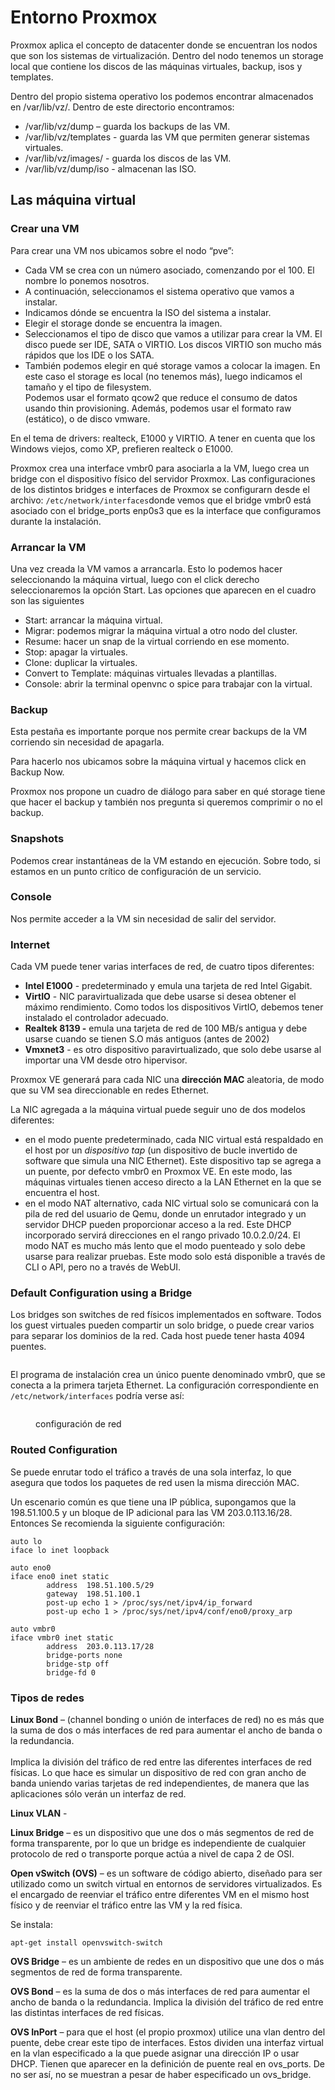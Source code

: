 # Entorno Proxmox

Proxmox aplica el concepto de datacenter donde se encuentran los nodos que son los sistemas de virtualización. Dentro del nodo tenemos un storage local que contiene los discos de las máquinas virtuales, backup, isos y templates.

Dentro del propio sistema operativo los podemos encontrar almacenados en /var/lib/vz/. Dentro de este directorio encontramos:

* /var/lib/vz/dump – guarda los backups de las VM.
* /var/lib/vz/templates - guarda las VM que permiten generar sistemas virtuales.
* /var/lib/vz/images/ - guarda los discos de las VM.
* /var/lib/vz/dump/iso - almacenan las ISO.

## Las máquina virtual

### Crear una VM

Para crear una VM nos ubicamos sobre el nodo “pve”:

* Cada VM se crea con un número asociado, comenzando por el 100. El nombre lo ponemos nosotros.
* A continuación, seleccionamos el sistema operativo que vamos a instalar. &#x20;
* Indicamos dónde se encuentra la ISO del sistema a instalar.
* Elegir el storage donde se encuentra la imagen.
* Seleccionamos el tipo de disco que vamos a utilizar para crear la VM. El disco puede ser IDE, SATA o VIRTIO. Los discos VIRTIO son mucho más rápidos que los IDE o los SATA.
* También podemos elegir en qué storage vamos a colocar la imagen. En este caso el storage es local (no tenemos más), luego indicamos el tamaño y el tipo de filesystem.\
  Podemos usar el formato qcow2 que reduce el consumo de datos usando thin provisioning. Además, podemos usar el formato raw (estático), o de disco vmware.

En el tema de drivers: realteck, E1000 y VIRTIO. A tener en cuenta que los Windows viejos, como XP, prefieren realteck o E1000.

Proxmox crea una interface vmbr0 para asociarla a la VM, luego crea un bridge con el dispositivo físico del servidor Proxmox. Las configuraciones de los distintos bridges e interfaces de Proxmox se configurarn desde el archivo: `/etc/network/interfaces`donde vemos que el bridge vmbr0 está asociado con el bridge\_ports enp0s3 que es la interface que configuramos durante la instalación.

### &#x20;Arrancar la VM

Una vez creada la VM vamos a arrancarla. Esto lo podemos hacer seleccionando la máquina virtual, luego con el click derecho seleccionaremos la opción Start. Las opciones que aparecen en el cuadro son las siguientes

* Start: arrancar la máquina virtual.
* Migrar: podemos migrar la máquina virtual a otro nodo del cluster.
* Resume: hacer un snap de la virtual corriendo en ese momento.
* Stop: apagar la virtuales.
* Clone: duplicar la virtuales.
* Convert to Template: máquinas virtuales llevadas a plantillas.
* Console: abrir la terminal openvnc o spice para trabajar con la virtual.

### Backup

Esta pestaña es importante porque nos permite crear backups de la VM corriendo sin necesidad de apagarla.

Para hacerlo nos ubicamos sobre la máquina virtual y hacemos click en Backup Now.

Proxmox nos propone un cuadro de diálogo para saber en qué storage tiene que hacer el backup y también nos pregunta si queremos comprimir o no el backup.

### &#x20;Snapshots

Podemos crear instantáneas de la VM estando en ejecución. Sobre todo, si estamos en un punto crítico de configuración de un servicio.

### Console

Nos permite acceder a la VM sin necesidad de salir del servidor.

### &#x20;Internet

Cada VM puede tener varias interfaces de red, de cuatro tipos diferentes:

* **Intel E1000** - predeterminado y emula una tarjeta de red Intel Gigabit.
* **VirtIO** - NIC paravirtualizada que debe usarse si desea obtener el máximo rendimiento. Como todos los dispositivos VirtIO, debemos tener instalado el controlador adecuado.
* **Realtek 8139 -** emula una tarjeta de red de 100 MB/s antigua y debe usarse cuando se tienen S.O más antiguos (antes de 2002)
* **Vmxnet3** - es otro dispositivo paravirtualizado, que solo debe usarse al importar una VM desde otro hipervisor.

Proxmox VE generará para cada NIC una **dirección MAC** aleatoria, de modo que su VM sea direccionable en redes Ethernet.

La NIC agregada a la máquina virtual puede seguir uno de dos modelos diferentes:

* en el modo puente predeterminado, cada NIC virtual está respaldado en el host por un _dispositivo tap_ (un dispositivo de bucle invertido de software que simula una NIC Ethernet). Este dispositivo tap se agrega a un puente, por defecto vmbr0 en Proxmox VE. En este modo, las máquinas virtuales tienen acceso directo a la LAN Ethernet en la que se encuentra el host.
* en el modo NAT alternativo, cada NIC virtual solo se comunicará con la pila de red del usuario de Qemu, donde un enrutador integrado y un servidor DHCP pueden proporcionar acceso a la red. Este DHCP incorporado servirá direcciones en el rango privado 10.0.2.0/24. El modo NAT es mucho más lento que el modo puenteado y solo debe usarse para realizar pruebas. Este modo solo está disponible a través de CLI o API, pero no a través de WebUI.



### Default Configuration using a Bridge

Los bridges son switches de red físicos implementados en software. Todos los guest virtuales pueden compartir un solo bridge, o puede crear varios para separar los dominios de la red. Cada host puede tener hasta 4094 puentes.&#x20;

<figure><img src="../../../.gitbook/assets/image (30).png" alt=""><figcaption></figcaption></figure>

El programa de instalación crea un único puente denominado vmbr0, que se conecta a la primera tarjeta Ethernet. La configuración correspondiente en `/etc/network/interfaces` podría verse así:

<figure><img src="../../../.gitbook/assets/image (23).png" alt=""><figcaption><p>configuración de red</p></figcaption></figure>

### Routed Configuration

Se puede enrutar todo el tráfico a través de una sola interfaz, lo que asegura que todos los paquetes de red usen la misma dirección MAC.&#x20;

Un escenario común es que tiene una IP pública, supongamos que la 198.51.100.5  y un bloque de IP adicional para las VM 203.0.113.16/28. Entonces Se recomienda la siguiente configuración:

```
auto lo
iface lo inet loopback
 
auto eno0
iface eno0 inet static
        address  198.51.100.5/29
        gateway  198.51.100.1
        post-up echo 1 > /proc/sys/net/ipv4/ip_forward
        post-up echo 1 > /proc/sys/net/ipv4/conf/eno0/proxy_arp
 
auto vmbr0
iface vmbr0 inet static
        address  203.0.113.17/28
        bridge-ports none
        bridge-stp off
        bridge-fd 0
```

### Tipos de redes

**Linux Bond** – (channel bonding o unión de interfaces de red) no es más que la suma de dos o más interfaces de red para aumentar el ancho de banda o la redundancia.\
\
Implica la división del tráfico de red entre las diferentes interfaces de red físicas. Lo que hace es simular un dispositivo de red con gran ancho de banda uniendo varias tarjetas de red independientes, de manera que las aplicaciones sólo verán un interfaz de red.

**Linux VLAN** - &#x20;

**Linux Bridge** – es un dispositivo que une dos o más segmentos de red de forma transparente, por lo que un bridge es independiente de cualquier protocolo de red o transporte porque actúa a nivel de capa 2 de OSI.

**Open vSwitch (OVS)** – es un software de código abierto, diseñado para ser utilizado como un switch virtual en entornos de servidores virtualizados. Es el encargado de reenviar el tráfico entre diferentes VM en el mismo host físico y de reenviar el tráfico entre las VM y la red física.

Se instala:&#x20;

```
apt-get install openvswitch-switch
```

**OVS Bridge** – es un ambiente de redes en un dispositivo que une dos o más segmentos de red de forma transparente.

**OVS Bond** – es la suma de dos o más interfaces de red para aumentar el ancho de banda o la redundancia. Implica la división del tráfico de red entre las distintas interfaces de red físicas.

**OVS InPort** – para que el host (el propio proxmox) utilice una vlan dentro del puente, debe crear este tipo de interfaces. Estos dividen una interfaz virtual en la vlan especificado a la que puede asignar una dirección IP o usar DHCP. Tienen que aparecer en la definición de puente real en ovs\_ports. De no ser así, no se muestran a pesar de haber especificado un ovs\_bridge.



<figure><img src="../../../.gitbook/assets/image (27).png" alt=""><figcaption></figcaption></figure>





